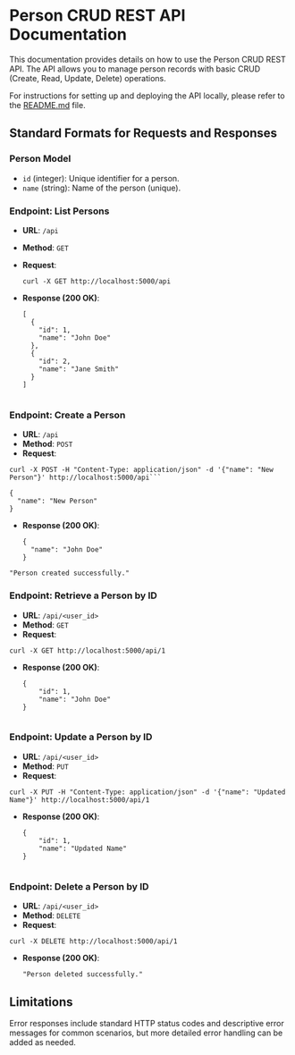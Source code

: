 # Person CRUD REST API Documentation

This documentation provides details on how to use the Person CRUD REST API. The API allows you to manage person records with basic CRUD (Create, Read, Update, Delete) operations.

For instructions for setting up and deploying the API locally, please refer to the [README.md](https://github.com/iamprecieee/person-crud-api/blob/main/README.md) file.

## Standard Formats for Requests and Responses

### Person Model

- `id` (integer): Unique identifier for a person.
- `name` (string): Name of the person (unique).


### Endpoint: List Persons

- **URL**: `/api`
- **Method**: `GET`
- **Request**:

    ```
  curl -X GET http://localhost:5000/api
    ```

- **Response (200 OK)**:

  ```
  [
    {
      "id": 1,
      "name": "John Doe"
    },
    {
      "id": 2,
      "name": "Jane Smith"
    }
  ]


### Endpoint: Create a Person

- **URL**: `/api`
- **Method**: `POST`
- **Request**:

```
curl -X POST -H "Content-Type: application/json" -d '{"name": "New Person"}' http://localhost:5000/api```

```
    {
      "name": "New Person"
    }

- **Response (200 OK)**:

  ```
  {
    "name": "John Doe"
  }

 ```"Person created successfully."```


### Endpoint: Retrieve a Person by ID

- **URL**: `/api/<user_id>`
- **Method**: `GET`
- **Request**:

```
curl -X GET http://localhost:5000/api/1
```

- **Response (200 OK)**:

  ```
  {
      "id": 1,
      "name": "John Doe"
  }


### Endpoint: Update a Person by ID

- **URL**: `/api/<user_id>`
- **Method**: `PUT`
- **Request**:

```
curl -X PUT -H "Content-Type: application/json" -d '{"name": "Updated Name"}' http://localhost:5000/api/1
```

- **Response (200 OK)**:

  ```
  {
      "id": 1,
      "name": "Updated Name"
  }


### Endpoint: Delete a Person by ID

- **URL**: `/api/<user_id>`
- **Method**: `DELETE`
- **Request**:

```
curl -X DELETE http://localhost:5000/api/1
```

- **Response (200 OK)**:
  
  ```"Person deleted successfully."```



## Limitations

Error responses include standard HTTP status codes and descriptive error messages for common scenarios, but more detailed error handling can be added as needed.
